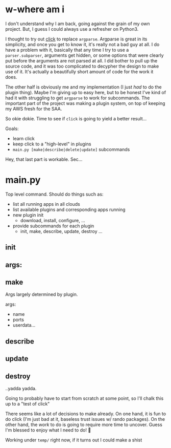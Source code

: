 # w-where am i

I don't understand why I am back, going against the grain of my own project.
But, I guess I could always use a refresher on Python3.

I thought to try out [click](https://click.palletsprojects.com/en/8.1.x/why) to
replace `argparse`. Argparse is great in its simplicity, and once you get to
know it, it's really not a bad guy at all. I do have a problem with it,
basically that any time I try to use a `parser.subparser`, arguments get
hidden, or some options that were clearly put before the arguments are not
parsed at all. I did bother to pull up the source code, and it was too
complicated to decypher the design to make use of it. It's actually a
beautifully short amount of code for the work it does.

The other half is obviously me and my implementation (I just *had* to do the
plugin thing). Maybe I'm giving up to easy here, but to be honest I've kind of
had it with struggling to get `argparse` to work for subcommands. The important
part of the project was making a plugin system, on top of keeping my AWS fresh
for the SAA.

So okie dokie. Time to see if `click` is going to yield a better result...

Goals:

- learn click
- keep click to a "high-level" in plugins
- `main.py [make|describe|delete|update]` subcommands

Hey, that last part is workable. Sec...

# main.py

Top level command. Should do things such as:

* list all running apps in all clouds
* list available plugins and corresponding apps running
* new plugin init
  - download, install, configure, ...
* provide subcommands for each plugin
  - init, make, describe, update, destroy ...

## init

args: 
  - 

## make
  
Args largely determined by plugin.

args:
  - name
  - ports
  - userdata...

## describe
## update
## destroy

..yadda yadda.


Going to probably have to start from scratch at some point, so I'll chalk this
up to a "test of click"

There seems like a lot of decisions to make already. On one hand, it is fun to
do click (I'm just bad at it, baseless trust issues w/ rando packages). On the other
  hand, the *work* to do is going to require more time to uncover. Guess I'm
  blessed to enjoy what I need to do! 🙏 

Working under `temp/` right now, if it turns out I could make a shist
